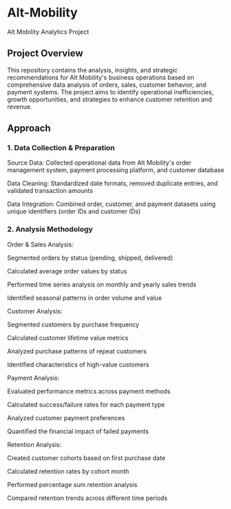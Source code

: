 # Alt-Mobility
Alt Mobility Analytics Project

## Project Overview

This repository contains the analysis, insights, and strategic recommendations for Alt Mobility's business operations based on comprehensive data analysis of orders, sales, customer behavior, and payment systems. The project aims to identify operational inefficiencies, growth opportunities, and strategies to enhance customer retention and revenue.

## Approach

### 1. Data Collection & Preparation

Source Data: Collected operational data from Alt Mobility's order management system, payment processing platform, and customer database

Data Cleaning: Standardized date formats, removed duplicate entries, and validated transaction amounts

Data Integration: Combined order, customer, and payment datasets using unique identifiers (order IDs and customer IDs)

### 2. Analysis Methodology

Order & Sales Analysis:

Segmented orders by status (pending, shipped, delivered)

Calculated average order values by status

Performed time series analysis on monthly and yearly sales trends

Identified seasonal patterns in order volume and value

Customer Analysis:

Segmented customers by purchase frequency

Calculated customer lifetime value metrics

Analyzed purchase patterns of repeat customers

Identified characteristics of high-value customers

Payment Analysis:

Evaluated performance metrics across payment methods

Calculated success/failure rates for each payment type

Analyzed customer payment preferences

Quantified the financial impact of failed payments

Retention Analysis:

Created customer cohorts based on first purchase date

Calculated retention rates by cohort month

Performed percentage sum retention analysis

Compared retention trends across different time periods
